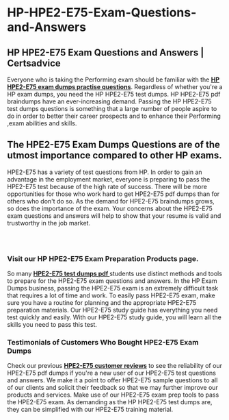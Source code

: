 # HP-HPE2-E75-Exam-Questions-and-Answers
<h2><strong>HP HPE2-E75 Exam Questions and Answers | Certsadvice</strong></h2> <p>Everyone who is taking the Performing exam should be familiar with the <a href="http://www.certsadvice.com/hp/hpe2-e75-practice-questions"><strong>HP HPE2-E75 exam dumps practise questions</strong></a>. Regardless of whether you&#39;re a HP exam dumps, you need the HP HPE2-E75 test dumps. HP HPE2-E75 pdf braindumps have an ever-increasing demand. Passing the HP HPE2-E75 test dumps questions is something that a large number of people aspire to do in order to better their career prospects and to enhance their Performing ,exam abilities and skills.</p> <h2><strong>The HPE2-E75 Exam Dumps Questions are of the utmost importance compared to other HP exams.</strong></h2> <p>HPE2-E75 has a variety of test questions from HP. In order to gain an advantage in the employment market, everyone is preparing to pass the HPE2-E75 test because of the high rate of success. There will be more opportunities for those who work hard to get HPE2-E75 pdf dumps than for others who don&#39;t do so. As the demand for HPE2-E75 braindumps grows, so does the importance of the exam. Your concerns about the HPE2-E75 exam questions and answers will help to show that your resume is valid and trustworthy in the job market.</p> <p><a href="http://www.certsadvice.com/hp/hpe2-e75-practice-questions" style="display: block; padding: 1em 0; text-align: center; "><img alt="" src="https://1.bp.blogspot.com/-RUOr8Wn-CRk/YUYAxC8kcHI/AAAAAAAAAnw/F7BbdI3tw8QDj5z8iX0vQAioQzKiUxduwCLcBGAsYHQ/s0/unnamed.jpg" /></a></p> <h3><strong>Visit our HP HPE2-E75 Exam Preparation Products page.</strong></h3> <p>So many <a href="http://www.certsadvice.com/hp/hpe2-e75-practice-questions"><strong>HPE2-E75 test dumps pdf </strong></a>students use distinct methods and tools to prepare for the HPE2-E75 exam questions and answers. In the HP Exam Dumps business, passing the HPE2-E75 exam is an extremely difficult task that requires a lot of time and work. To easily pass HPE2-E75 exam, make sure you have a routine for planning and the appropriate HPE2-E75 preparation materials. Our HPE2-E75 study guide has everything you need test quickly and easily. With our HPE2-E75 study guide, you will learn all the skills you need to pass this test.</p> <h3><strong>Testimonials of Customers Who Bought HPE2-E75 Exam Dumps</strong></h3> <p>Check our previous <a href="http://www.certsadvice.com/hp/hpe2-e75-practice-questions"><strong>HPE2-E75 customer reviews</strong></a> to see the reliability of our HPE2-E75 pdf dumps if you&#39;re a new user of our HPE2-E75 test questions and answers. We make it a point to offer HPE2-E75 sample questions to all of our clients and solicit their feedback so that we may further improve our products and services. Make use of our HPE2-E75 exam prep tools to pass the HPE2-E75 exam. As demanding as the HP HPE2-E75 test dumps are, they can be simplified with our HPE2-E75 training material.</p>
